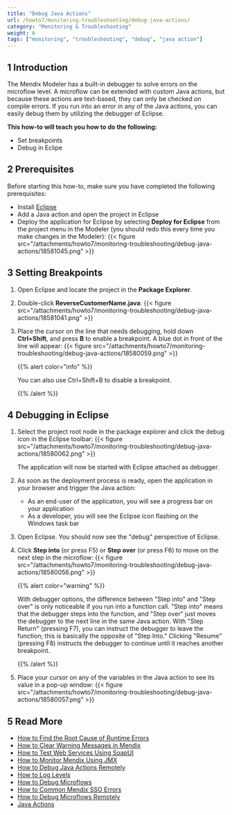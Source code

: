 ```yaml
---
title: "Debug Java Actions"
url: /howto7/monitoring-troubleshooting/debug-java-actions/
category: "Monitoring & Troubleshooting"
weight: 6
tags: ["monitoring", "troubleshooting", "debug", "java action"]
---
```


## 1 Introduction

The Mendix Modeler has a built-in debugger to solve errors on the microflow level. A microflow can be extended with custom Java actions, but because these actions are text-based, they can only be checked on compile errors. If you run into an error in any of the Java actions, you can easily debug them by utilizing the debugger of Eclipse.

**This how-to will teach you how to do the following:**

* Set breakpoints
* Debug in Eclipe

## 2 Prerequisites

Before starting this how-to, make sure you have completed the following prerequisites:

* Install [Eclipse](https://eclipse.org/)
* Add a Java action and open the project in Eclipse
* Deploy the application for Eclipse by selecting **Deploy for Eclipse** from the project menu in the Modeler (you should redo this every time you make changes in the Modeler):
    {{< figure src="/attachments/howto7/monitoring-troubleshooting/debug-java-actions/18581045.png" >}}

## 3 Setting Breakpoints

1. Open Eclipse and locate the project in the **Package Explorer**.
2. Double-click **ReverseCustomerName.java**:
    {{< figure src="/attachments/howto7/monitoring-troubleshooting/debug-java-actions/18581041.png" >}}
3. Place the cursor on the line that needs debugging, hold down **Ctrl+Shift**, and press **B** to enable a breakpoint. A blue dot in front of the line will appear: 
    {{< figure src="/attachments/howto7/monitoring-troubleshooting/debug-java-actions/18580059.png" >}}

    {{% alert color="info" %}}

    You can also use Ctrl+Shift+B to disable a breakpoint.

    {{% /alert %}}

## 4 Debugging in Eclipse

1. Select the project root node in the package explorer and click the debug icon in the Eclipse toolbar:
    {{< figure src="/attachments/howto7/monitoring-troubleshooting/debug-java-actions/18580062.png" >}}

    The application will now be started with Eclipse attached as debugger.

3. As soon as the deployment process is ready, open the application in your browser and trigger the Java action:
    * As an end-user of the application, you will see a progress bar on your application
    * As a developer, you will see the Eclipse icon flashing on the Windows task bar
3. Open Eclipse. You should now see the "debug" perspective of Eclipse.
4. Click **Step into** (or press F5) or **Step over** (or press F6) to move on the next step in the microflow:
    {{< figure src="/attachments/howto7/monitoring-troubleshooting/debug-java-actions/18580056.png" >}}

    {{% alert color="warning" %}}

    With debugger options, the difference between "Step into" and "Step over" is only noticeable if you run into a function call. "Step into" means that the debugger steps into the function, and "Step over" just moves the debugger to the next line in the same Java action. With "Step Return" (pressing F7), you can instruct the debugger to leave the function; this is basically the opposite of "Step Into." Clicking "Resume" (pressing F8) instructs the debugger to continue until it reaches another breakpoint.

    {{% /alert %}}
5. Place your cursor on any of the variables in the Java action to see its value in a pop-up window:
    {{< figure src="/attachments/howto7/monitoring-troubleshooting/debug-java-actions/18580057.png" >}}

## 5 Read More

* [How to Find the Root Cause of Runtime Errors](/howto7/monitoring-troubleshooting/finding-the-root-cause-of-runtime-errors/)
* [How to Clear Warning Messages in Mendix](/howto7/monitoring-troubleshooting/clear-warning-messages/)
* [How to Test Web Services Using SoapUI](/howto7/testing/testing-web-services-using-soapui/)
* [How to Monitor Mendix Using JMX](/howto7/monitoring-troubleshooting/monitoring-mendix-using-jmx/)
* [How to Debug Java Actions Remotely](/howto7/monitoring-troubleshooting/debug-java-actions-remotely/)
* [How to Log Levels](/howto7/monitoring-troubleshooting/log-levels/)
* [How to Debug Microflows](/howto7/monitoring-troubleshooting/debug-microflows/)
* [How to Common Mendix SSO Errors](/howto7/monitoring-troubleshooting/handle-common-mendix-sso-errors/)
* [How to Debug Microflows Remotely](/howto7/monitoring-troubleshooting/debug-microflows-remotely/)
* [Java Actions](/refguide7/java-actions/)
